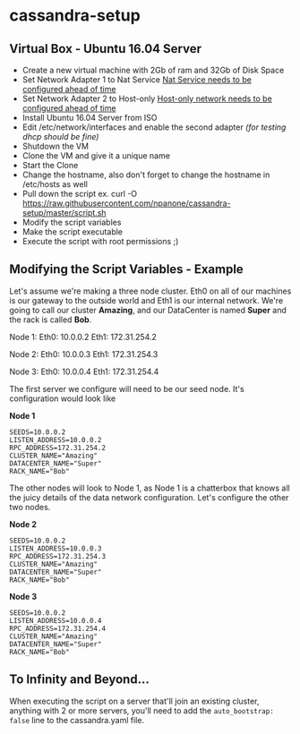 # cassandra-setup

## Virtual Box - Ubuntu 16.04 Server

* Create a new virtual machine with 2Gb of ram and 32Gb of Disk Space
* Set Network Adapter 1 to Nat Service  [Nat Service needs to be configured ahead of time](https://www.virtualbox.org/manual/ch06.html#network_nat_service)
* Set Network Adapter 2 to Host-only  [Host-only network needs to be configured ahead of time](https://www.virtualbox.org/manual/ch06.html#network_hostonly)
* Install Ubuntu 16.04 Server from ISO 
* Edit /etc/network/interfaces and enable the second adapter _(for testing dhcp should be fine)_
* Shutdown the VM
* Clone the VM and give it a unique name
* Start the Clone
* Change the hostname, also don't forget to change the hostname in /etc/hosts as well
* Pull down the script ex. curl -O https://raw.githubusercontent.com/npanone/cassandra-setup/master/script.sh
* Modify the script variables
* Make the script executable
* Execute the script with root permissions ;)

## Modifying the Script Variables - Example

Let's assume we're making a three node cluster.  Eth0 on all of our machines is our gateway to the outside world and Eth1 is our internal network.  We're going to call our cluster **Amazing**, and our DataCenter is named **Super** and the rack is called **Bob**.

Node 1: 
Eth0: 10.0.0.2 
Eth1: 172.31.254.2

Node 2: 
Eth0: 10.0.0.3
Eth1: 172.31.254.3

Node 3: 
Eth0: 10.0.0.4
Eth1: 172.31.254.4

The first server we configure will need to be our seed node. It's configuration would look like 

**Node 1**
```
SEEDS=10.0.0.2
LISTEN_ADDRESS=10.0.0.2
RPC_ADDRESS=172.31.254.2
CLUSTER_NAME="Amazing"
DATACENTER_NAME="Super"
RACK_NAME="Bob"
```

The other nodes will look to Node 1, as Node 1 is a chatterbox that knows all the juicy details of the data network configuration.  Let's configure the other two nodes.

**Node 2**
```
SEEDS=10.0.0.2
LISTEN_ADDRESS=10.0.0.3
RPC_ADDRESS=172.31.254.3
CLUSTER_NAME="Amazing"
DATACENTER_NAME="Super"
RACK_NAME="Bob"
```
**Node 3**
```
SEEDS=10.0.0.2
LISTEN_ADDRESS=10.0.0.4
RPC_ADDRESS=172.31.254.4
CLUSTER_NAME="Amazing"
DATACENTER_NAME="Super"
RACK_NAME="Bob"
```

## To Infinity and Beyond...
When executing the script on a server that'll join an existing cluster, anything with 2 or more servers, you'll need to add the ```auto_bootstrap: false``` line to the cassandra.yaml file.  
